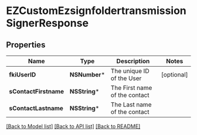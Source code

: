 # EZCustomEzsignfoldertransmissionSignerResponse

## Properties
Name | Type | Description | Notes
------------ | ------------- | ------------- | -------------
**fkiUserID** | **NSNumber*** | The unique ID of the User | [optional] 
**sContactFirstname** | **NSString*** | The First name of the contact | 
**sContactLastname** | **NSString*** | The Last name of the contact | 

[[Back to Model list]](../README.md#documentation-for-models) [[Back to API list]](../README.md#documentation-for-api-endpoints) [[Back to README]](../README.md)


